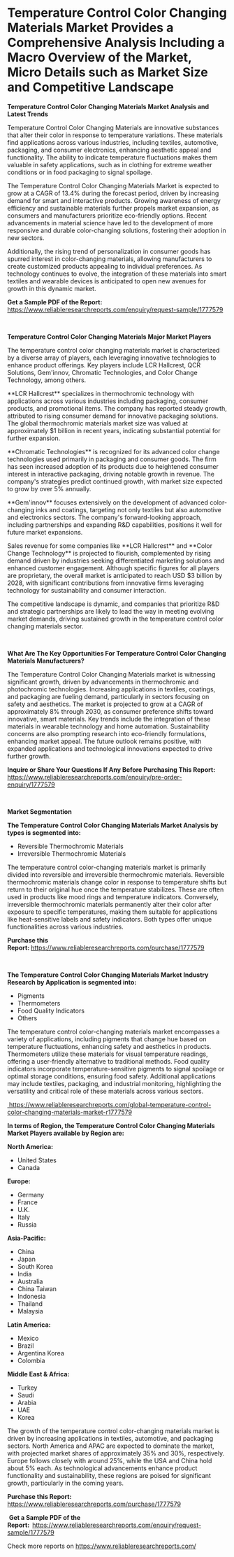 <p><h1>Temperature Control Color Changing Materials Market Provides a Comprehensive Analysis Including a Macro Overview of the Market, Micro Details such as Market Size and Competitive Landscape</h1></p><p><strong>Temperature Control Color Changing Materials Market Analysis and Latest Trends</strong></p>
<p><p>Temperature Control Color Changing Materials are innovative substances that alter their color in response to temperature variations. These materials find applications across various industries, including textiles, automotive, packaging, and consumer electronics, enhancing aesthetic appeal and functionality. The ability to indicate temperature fluctuations makes them valuable in safety applications, such as in clothing for extreme weather conditions or in food packaging to signal spoilage.</p><p>The Temperature Control Color Changing Materials Market is expected to grow at a CAGR of 13.4% during the forecast period, driven by increasing demand for smart and interactive products. Growing awareness of energy efficiency and sustainable materials further propels market expansion, as consumers and manufacturers prioritize eco-friendly options. Recent advancements in material science have led to the development of more responsive and durable color-changing solutions, fostering their adoption in new sectors.</p><p>Additionally, the rising trend of personalization in consumer goods has spurred interest in color-changing materials, allowing manufacturers to create customized products appealing to individual preferences. As technology continues to evolve, the integration of these materials into smart textiles and wearable devices is anticipated to open new avenues for growth in this dynamic market.</p></p>
<p><strong>Get a Sample PDF of the Report:&nbsp;</strong> <a href="https://www.reliableresearchreports.com/enquiry/request-sample/1777579?utm_campaign=2487&utm_medium=2&utm_source=Github&utm_content=ia&utm_term=03042025&utm_id=temperature-control-color-changing-materials">https://www.reliableresearchreports.com/enquiry/request-sample/1777579</a></p>
<p>&nbsp;</p>
<p><strong>Temperature Control Color Changing Materials Major Market Players</strong></p>
<p><p>The temperature control color changing materials market is characterized by a diverse array of players, each leveraging innovative technologies to enhance product offerings. Key players include LCR Hallcrest, QCR Solutions, Gem'innov, Chromatic Technologies, and Color Change Technology, among others.</p><p>**LCR Hallcrest** specializes in thermochromic technology with applications across various industries including packaging, consumer products, and promotional items. The company has reported steady growth, attributed to rising consumer demand for innovative packaging solutions. The global thermochromic materials market size was valued at approximately $1 billion in recent years, indicating substantial potential for further expansion.</p><p>**Chromatic Technologies** is recognized for its advanced color change technologies used primarily in packaging and consumer goods. The firm has seen increased adoption of its products due to heightened consumer interest in interactive packaging, driving notable growth in revenue. The company's strategies predict continued growth, with market size expected to grow by over 5% annually.</p><p>**Gem'innov** focuses extensively on the development of advanced color-changing inks and coatings, targeting not only textiles but also automotive and electronics sectors. The company's forward-looking approach, including partnerships and expanding R&D capabilities, positions it well for future market expansions.</p><p>Sales revenue for some companies like **LCR Hallcrest** and **Color Change Technology** is projected to flourish, complemented by rising demand driven by industries seeking differentiated marketing solutions and enhanced customer engagement. Although specific figures for all players are proprietary, the overall market is anticipated to reach USD $3 billion by 2028, with significant contributions from innovative firms leveraging technology for sustainability and consumer interaction.</p><p>The competitive landscape is dynamic, and companies that prioritize R&D and strategic partnerships are likely to lead the way in meeting evolving market demands, driving sustained growth in the temperature control color changing materials sector.</p></p>
<p>&nbsp;</p>
<p><strong>What Are The Key Opportunities For Temperature Control Color Changing Materials Manufacturers?</strong></p>
<p><p>The Temperature Control Color Changing Materials market is witnessing significant growth, driven by advancements in thermochromic and photochromic technologies. Increasing applications in textiles, coatings, and packaging are fueling demand, particularly in sectors focusing on safety and aesthetics. The market is projected to grow at a CAGR of approximately 8% through 2030, as consumer preference shifts toward innovative, smart materials. Key trends include the integration of these materials in wearable technology and home automation. Sustainability concerns are also prompting research into eco-friendly formulations, enhancing market appeal. The future outlook remains positive, with expanded applications and technological innovations expected to drive further growth.</p></p>
<p><strong>Inquire or Share Your Questions If Any Before Purchasing This Report:</strong> <a href="https://www.reliableresearchreports.com/enquiry/pre-order-enquiry/1777579?utm_campaign=2487&utm_medium=2&utm_source=Github&utm_content=ia&utm_term=03042025&utm_id=temperature-control-color-changing-materials">https://www.reliableresearchreports.com/enquiry/pre-order-enquiry/1777579</a></p>
<p>&nbsp;</p>
<p><strong>Market Segmentation</strong></p>
<p><strong>The Temperature Control Color Changing Materials Market Analysis by types is segmented into:</strong></p>
<p><ul><li>Reversible Thermochromic Materials</li><li>Irreversible Thermochromic Materials</li></ul></p>
<p><p>The temperature control color-changing materials market is primarily divided into reversible and irreversible thermochromic materials. Reversible thermochromic materials change color in response to temperature shifts but return to their original hue once the temperature stabilizes. These are often used in products like mood rings and temperature indicators. Conversely, irreversible thermochromic materials permanently alter their color after exposure to specific temperatures, making them suitable for applications like heat-sensitive labels and safety indicators. Both types offer unique functionalities across various industries.</p></p>
<p><strong>Purchase this Report:&nbsp;</strong><a href="https://www.reliableresearchreports.com/purchase/1777579?utm_campaign=2487&utm_medium=2&utm_source=Github&utm_content=ia&utm_term=03042025&utm_id=temperature-control-color-changing-materials">https://www.reliableresearchreports.com/purchase/1777579</a></p>
<p>&nbsp;</p>
<p><strong>The Temperature Control Color Changing Materials Market Industry Research by Application is segmented into:</strong></p>
<p><ul><li>Pigments</li><li>Thermometers</li><li>Food Quality Indicators</li><li>Others</li></ul></p>
<p><p>The temperature control color-changing materials market encompasses a variety of applications, including pigments that change hue based on temperature fluctuations, enhancing safety and aesthetics in products. Thermometers utilize these materials for visual temperature readings, offering a user-friendly alternative to traditional methods. Food quality indicators incorporate temperature-sensitive pigments to signal spoilage or optimal storage conditions, ensuring food safety. Additional applications may include textiles, packaging, and industrial monitoring, highlighting the versatility and critical role of these materials across various sectors.</p></p>
<p><a href="https://www.reliableresearchreports.com/global-temperature-control-color-changing-materials-market-r1777579?utm_campaign=2487&utm_medium=2&utm_source=Github&utm_content=ia&utm_term=03042025&utm_id=temperature-control-color-changing-materials">&nbsp;https://www.reliableresearchreports.com/global-temperature-control-color-changing-materials-market-r1777579</a></p>
<p><strong>In terms of Region, the Temperature Control Color Changing Materials Market Players available by Region are:</strong></p>
<p>
    <p> <strong> North America: </strong>
        <ul>
            <li>United States</li>
            <li>Canada</li>
        </ul>
        </p> 
    <p> <strong> Europe: </strong>
        <ul>
            <li>Germany</li>
            <li>France</li>
            <li>U.K.</li>
            <li>Italy</li>
            <li>Russia</li>
        </ul>
        </p> 
    <p> <strong> Asia-Pacific: </strong>
        <ul>
            <li>China</li>
            <li>Japan</li>
            <li>South Korea</li>
            <li>India</li>
            <li>Australia</li>
            <li>China Taiwan</li>
            <li>Indonesia</li>
            <li>Thailand</li>
            <li>Malaysia</li>
        </ul>
        </p> 
    <p> <strong> Latin America: </strong>
        <ul>
            <li>Mexico</li>
            <li>Brazil</li>
            <li>Argentina Korea</li>
            <li>Colombia</li>
        </ul>
        </p> 
    <p> <strong> Middle East & Africa: </strong>
        <ul>
            <li>Turkey</li>
            <li>Saudi</li>
            <li>Arabia</li>
            <li>UAE</li>
            <li>Korea</li>
        </ul>
    </p>
    </p>
<p><p>The growth of the temperature control color-changing materials market is driven by increasing applications in textiles, automotive, and packaging sectors. North America and APAC are expected to dominate the market, with projected market shares of approximately 35% and 30%, respectively. Europe follows closely with around 25%, while the USA and China hold about 5% each. As technological advancements enhance product functionality and sustainability, these regions are poised for significant growth, particularly in the coming years.</p></p>
<p><strong>Purchase this Report: </strong><a href="https://www.reliableresearchreports.com/purchase/1777579?utm_campaign=2487&utm_medium=2&utm_source=Github&utm_content=ia&utm_term=03042025&utm_id=temperature-control-color-changing-materials">https://www.reliableresearchreports.com/purchase/1777579</a></p>
<p>&nbsp;<strong>Get a Sample PDF of the Report:&nbsp;&nbsp;</strong><a href="https://www.reliableresearchreports.com/enquiry/request-sample/1777579?utm_campaign=2487&utm_medium=2&utm_source=Github&utm_content=ia&utm_term=03042025&utm_id=temperature-control-color-changing-materials">https://www.reliableresearchreports.com/enquiry/request-sample/1777579</a></p>
<p><strong></strong></p>
<p>Check more reports on <a href="https://www.reliableresearchreports.com/?utm_campaign=2487&utm_medium=2&utm_source=Github&utm_content=ia&utm_term=03042025&utm_id=temperature-control-color-changing-materials">https://www.reliableresearchreports.com/</a></p>